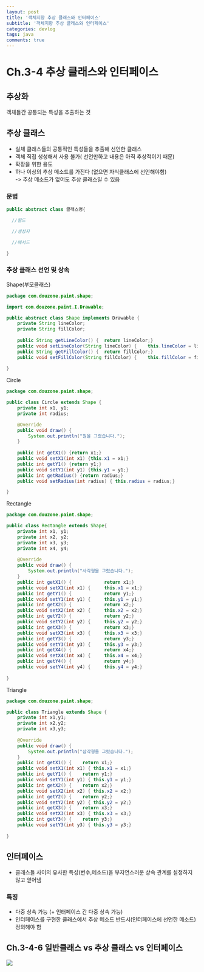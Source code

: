 ```yaml
---
layout: post
title: '객체지향 추상 클래스와 인터페이스'
subtitle: '객체지향 추상 클래스와 인터페이스'
categories: devlog
tags: java
comments: true
---
```



# Ch.3-4 추상 클래스와 인터페이스

## 추상화
객체들간 공통되는 특성을 추출하는 것

## 추상 클래스
- 실체 클래스들의 공통적인 특성들을 추출해 선언한 클래스  
- 객체 직접 생성해서 사용 불가( 선언만하고 내용은 아직 추상적이기 때문)  
- 확장을 위한 용도  
- 하나 이상의 추상 메소드를 가진다 (없으면 자식클래스에 선언해야함)  
	-> 추상 메소드가 없어도 추상 클래스일 수 있음

### 문법
``` java
public abstract class 클래스명{

  //필드

  //생성자

  //메서드

}
```

### 추상 클래스 선언 및 상속

Shape(부모클래스)
```java
package com.douzone.paint.shape;

import com.douzone.paint.I.Drawable;

public abstract class Shape implements Drawable {
	private String lineColor;
	private String fillColor;
	
	public String getLineColor() {	return lineColor;}
	public void setLineColor(String lineColor) {	this.lineColor = lineColor;}
	public String getFillColor() {	return fillColor;}
	public void setFillColor(String fillColor) {	this.fillColor = fillColor;}
	
}
```
Circle
```java
package com.douzone.paint.shape;

public class Circle extends Shape {
	private int x1, y1;
	private int radius;

	@Override
	public void draw() {
		System.out.println("원을 그렸습니다.");
	}
	
	public int getX1() {return x1;}
	public void setX1(int x1) {this.x1 = x1;}
	public int getY1() {return y1;}
	public void setY1(int y1) {this.y1 = y1;}
	public int getRadius() {return radius;}
	public void setRadius(int radius) { this.radius = radius;}

}
```
Rectangle
``` java
package com.douzone.paint.shape;

public class Rectangle extends Shape{
	private int x1, y1;
	private int x2, y2;
	private int x3, y3;
	private int x4, y4;
	
	@Override
	public void draw() {
		System.out.println("사각형을 그렸습니다.");
	}
	public int getX1() {			return x1;}
	public void setX1(int x1) {		this.x1 = x1;}
	public int getY1() {			return y1;}
	public void setY1(int y1) {		this.y1 = y1;}
	public int getX2() {			return x2;}
	public void setX2(int x2) {		this.x2 = x2;}
	public int getY2() {			return y2;}
	public void setY2(int y2) {		this.y2 = y2;}
	public int getX3() {			return x3;}
	public void setX3(int x3) {		this.x3 = x3;}
	public int getY3() {			return y3;}
	public void setY3(int y3) {		this.y3 = y3;}
	public int getX4() {			return x4;}
	public void setX4(int x4) {		this.x4 = x4;}
	public int getY4() {			return y4;}
	public void setY4(int y4) {		this.y4 = y4;}
	
}
```
Triangle
```java
package com.douzone.paint.shape;

public class Triangle extends Shape {
	private int x1,y1;
	private int x2,y2;
	private int x3,y3;
	
	@Override
	public void draw() {
		System.out.println("삼각형을 그렸습니다.");
	}
	public int getX1() {	return x1;}
	public void setX1(int x1) {	this.x1 = x1;}
	public int getY1() {	return y1;}
	public void setY1(int y1) {	this.y1 = y1;}
	public int getX2() {	return x2;}
	public void setX2(int x2) {	this.x2 = x2;}
	public int getY2() {	return y2;}
	public void setY2(int y2) {	this.y2 = y2;}
	public int getX3() {	return x3;}
	public void setX3(int x3) {	this.x3 = x3;}
	public int getY3() {	return y3;}
	public void setY3(int y3) {	this.y3 = y3;}
	
}
```


## 인터페이스
- 클래스들 사이의 유사한 특성(변수,메소드)을 부자연스러운 상속 관계를 설정하지 않고 얻어냄

### 특징
- 다중 상속 가능 (+ 인터페이스 간 다중 상속 가능)  
- 인터페이스를 구현한 클래스에서 추상 메소드 반드시(인터페이스에 선언한 메소드) 정의해야 함

## Ch.3-4-6 일반클래스 vs 추상 클래스 vs 인터페이스
![](https://images.velog.io/images/dhwoo8405/post/cffed545-fde3-4fe4-ba4d-58eaa1a28fc5/image.png)
